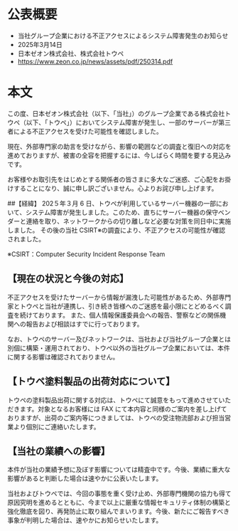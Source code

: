 # 公表概要
- 当社グループ企業における不正アクセスによるシステム障害発生のお知らせ
- 2025年3月14日
- 日本ゼオン株式会社、株式会社トウペ
- https://www.zeon.co.jp/news/assets/pdf/250314.pdf

# 本文
この度、日本ゼオン株式会社（以下、「当社」）のグループ企業である株式会社トウペ（以下、「トウペ」）においてシステム障害が発生し、一部のサーバーが第三者による不正アクセスを受けた可能性を確認しました。

現在、外部専門家の助言を受けながら、影響の範囲などの調査と復旧への対応を進めておりますが、被害の全容を把握するには、今しばらく時間を要する見込みです。

お客様やお取引先をはじめとする関係者の皆さまに多大なご迷惑、ご心配をお掛けすることになり、誠に申し訳ございません。心よりお詫び申し上げます。

##【経緯】
202５年３月 6 日、トウペが利用しているサーバー機器の一部において、システム障害が発生しました。このため、直ちにサーバー機器の保守ベンダーと連絡を取り、ネットワークからの切り離しなど必要な対策を同日中に実施しました。 その後の当社 CSIRT※の調査により、不正アクセスの可能性が確認されました。

※CSIRT：Computer Security Incident Response Team

## 【現在の状況と今後の対応】
不正アクセスを受けたサーバーから情報が漏洩した可能性があるため、外部専門家とトウペと当社が連携し、引き続き皆様へのご迷惑を最小限にとどめるべく調査を続けております。 また、個人情報保護委員会への報告、警察などの関係機関への報告および相談はすでに行っております。

なお、トウペのサーバー及びネットワークは、当社および当社グループ企業とは別個に構築・運用されており、トウペ以外の当社グループ企業においては、本件に関する影響は確認されておりません。

## 【トウペ塗料製品の出荷対応について】
トウペの塗料製品出荷に関する対応は、トウペにて誠意をもって進めさせていただきます。対象となるお客様には FAX にて本内容と同様のご案内を差し上げておりますが、出荷のご案内等につきましては、トウペの受注物流部および担当営業より個別にご連絡いたします。

## 【当社の業績への影響】
本件が当社の業績予想に及ぼす影響については精査中です。今後、業績に重大な影響があると判断した場合は速やかに公表いたします。

当社およびトウペでは、今回の事態を重く受け止め、外部専門機関の協力も得て原因究明を進めるとともに、今まで以上に厳重な情報セキュリティ体制の構築と強化徹底を図り、再発防止に取り組んでまいります。今後、新たにご報告すべき事象が判明した場合は、速やかにお知らせいたします。

